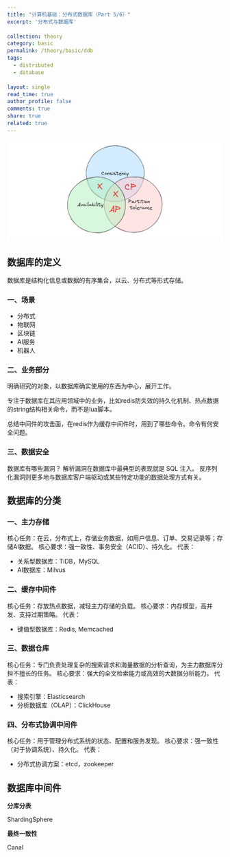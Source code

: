 ```yaml
---
title: "计算机基础：分布式数据库（Part 5/6）"
excerpt: '分布式与数据库'

collection: theory
category: basic
permalink: /theory/basic/ddb
tags: 
  - distributed
  - database

layout: single
read_time: true
author_profile: false
comments: true
share: true
related: true
---
```


![](../../images/theory/basic/ddb/cap.png)

## 数据库的定义

数据库是结构化信息或数据的有序集合，以云、分布式等形式存储。

### 一、场景

- 分布式
- 物联网
- 区块链
- AI服务
- 机器人

### 二、业务部分

明确研究的对象，以数据库确实使用的东西为中心，展开工作。

专注于数据库在其应用领域中的业务，比如redis防失效的持久化机制、热点数据的string结构相关命令，而不是lua脚本。

总结中间件的攻击面，在redis作为缓存中间件时，用到了哪些命令。命令有何安全问题。

### 三、数据安全

数据库有哪些漏洞？
解析漏洞在数据库中最典型的表现就是 SQL 注入。
反序列化漏洞则更多地与数据库客户端驱动或某些特定功能的数据处理方式有关。

## 数据库的分类

### 一、主力存储

核心任务：在云，分布式上，存储业务数据，如用户信息、订单、交易记录等；存储AI数据。
核心要求：强一致性、事务安全（ACID）、持久化。
代表：
- 关系型数据库：TiDB，MySQL
- AI数据库：Milvus

### 二、缓存中间件

核心任务：存放热点数据，减轻主力存储的负载。
核心要求：内存模型，高并发、支持过期策略。
代表：
- 键值型数据库：Redis, Memcached

### 三、数据仓库

核心任务：专门负责处理复杂的搜索请求和海量数据的分析查询，为主力数据库分担不擅长的任务。
核心要求：强大的全文检索能力或高效的大数据分析能力。
代表：
- 搜索引擎：Elasticsearch
- 分析数据库（OLAP）：ClickHouse

### 四、分布式协调中间件

核心任务：用于管理分布式系统的状态、配置和服务发现。
核心要求：强一致性（对于协调系统）、持久化。
代表：
- 分布式协调方案：etcd，zookeeper

## 数据库中间件

**分库分表**

ShardingSphere

**最终一致性**

Canal